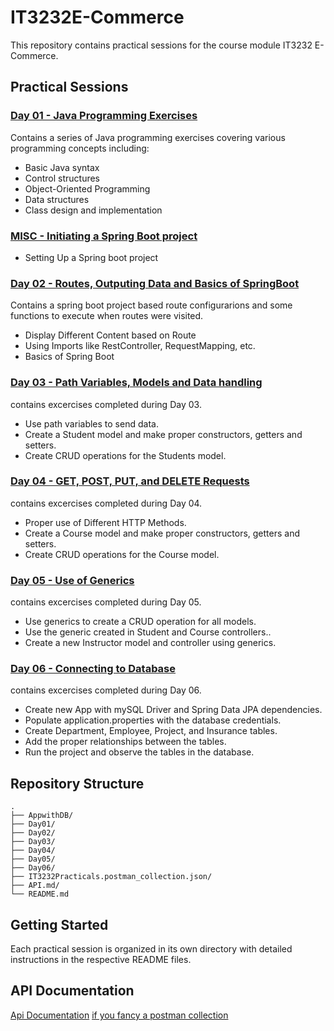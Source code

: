 # IT3232E-Commerce

This repository contains practical sessions for the course module IT3232 E-Commerce.

## Practical Sessions

### [Day 01 - Java Programming Exercises](Day01/README.md)
Contains a series of Java programming exercises covering various programming concepts including:
- Basic Java syntax
- Control structures
- Object-Oriented Programming
- Data structures
- Class design and implementation

### [MISC - Initiating a Spring Boot project](SpringBootApp/README.md)
- Setting Up a Spring boot project

### [Day 02 - Routes, Outputing Data and Basics of SpringBoot](Day02/README.md)
Contains a spring boot project based route configurarions and some functions to execute when routes were visited.
 - Display Different Content based on Route
 - Using Imports like RestController, RequestMapping, etc.
 - Basics of Spring Boot
 
### [Day 03 - Path Variables, Models and Data handling](Day03/README.md)
contains excercises completed during Day 03.
 - Use path variables to send data.
 - Create a Student model and make proper constructors, getters and setters.
 - Create CRUD operations for the Students model.

### [Day 04 - GET, POST, PUT, and DELETE Requests](Day04/README.md)
contains excercises completed during Day 04.
 - Proper use of Different HTTP Methods.
 - Create a Course model and make proper constructors, getters and setters.
 - Create CRUD operations for the Course model.
 
### [Day 05 - Use of Generics](Day05/README.md)
contains excercises completed during Day 05.
 - Use generics to create a CRUD operation for all models.
 - Use the generic created in Student and Course controllers..
 - Create a new Instructor model and controller using generics.
 
### [Day 06 - Connecting to Database](Day06/README.md)
contains excercises completed during Day 06.
 - Create new App with mySQL Driver and Spring Data JPA dependencies.
 - Populate application.properties with the database credentials.
 - Create Department, Employee, Project, and Insurance tables.
 - Add the proper relationships between the tables.
 - Run the project and observe the tables in the database.

## Repository Structure
```
.
├── AppwithDB/          
├── Day01/          
├── Day02/          
├── Day03/          
├── Day04/          
├── Day05/          
├── Day06/          
├── IT3232Practicals.postman_collection.json/          
├── API.md/          
└── README.md        
```

## Getting Started
Each practical session is organized in its own directory with detailed instructions in the respective README files.

## API Documentation
[Api Documentation](API.md)
[if you fancy a postman collection](IT3232Practicals.postman_collection.json)